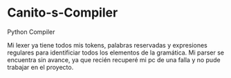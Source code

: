 # Canito-s-Compiler
Python Compiler

Mi lexer ya tiene todos mis tokens, palabras reservadas y expresiones regulares para identificiar todos los elementos de la gramática.
Mi parser se encuentra sin avance, ya que recién recuperé mi pc de una falla y no pude trabajar en el proyecto.
